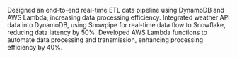Designed an end-to-end real-time ETL data pipeline using DynamoDB and AWS Lambda, increasing data processing efficiency. 
Integrated weather API data into DynamoDB, using Snowpipe for real-time data flow to Snowflake, reducing data latency by 50%. 
Developed AWS Lambda functions to automate data processing and transmission, enhancing processing efficiency by 40%.
